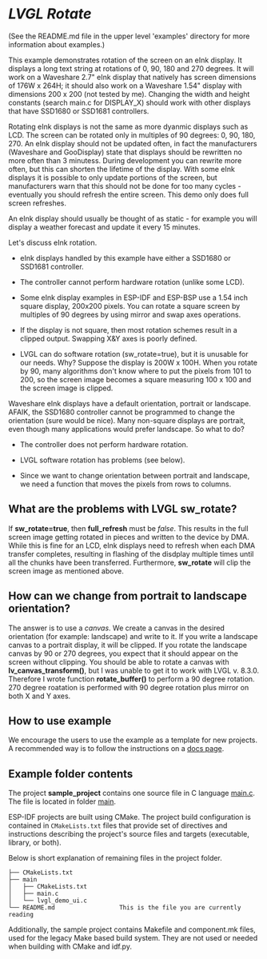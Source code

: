 # _LVGL Rotate_

(See the README.md file in the upper level 'examples' directory for more information about examples.)

This example demonstrates rotation of the screen on an eInk display. It displays a long text string
at rotations of 0, 90, 180 and 270 degrees. It will work on a Waveshare 2.7" eInk display that natively
has screen dimensions of 176W x 264H; it should also work on a Waveshare 1.54" display with dimensions
200 x 200 (not tested by me). Changing the width and height constants (search main.c for DISPLAY_X)
should work with other displays that have SSD1680 or SSD1681 controllers.

Rotating eInk displays is not the same as more dyanmic displays such as LCD.
The screen can be rotated only in multiples of 90 degrees: 0, 90, 180, 270.
An eInk display should not be updated often, in fact the manufacturers (Waveshare and GooDisplay)
state that displays should be rewritten no more often than 3 minutess. During development you can
rewrite more often, but this can shorten the lifetime of the display.
With some eInk displays it is possible to only update portions of the screen, but manufacturers
warn that this should not be done for too many cycles - eventually you should refresh the entire screen.
This demo only does full screen refreshes.

An eInk display should usually be thought of as static - for example you will display
a weather forecast and update it every 15 minutes.

Let's discuss eInk rotation.

- eInk displays handled by this example have either a SSD1680 or SSD1681 controller.

- The controller cannot perform hardware rotation (unlike some LCD).

- Some eInk display examples in ESP-IDF and ESP-BSP use a 1.54 inch square display, 200x200 pixels.
You can rotate a square screen by multiples of 90 degrees by using mirror and swap axes operations.

- If the display is not square, then most rotation schemes result in a clipped output.
Swapping X&Y axes is poorly defined.

- LVGL can do software rotation (sw_rotate=true), but it is unusable for our needs. Why?
Suppose the display is 200W x 100H. When you rotate by 90, many algorithms don't know
where to put the pixels from 101 to 200, so the screen image becomes a square measuring 100 x 100
and the screen image is clipped.

Waveshare eInk displays have a default orientation, portrait or landscape. AFAIK,
the SSD1680 controller cannot be programmed to change the orientation (sure would be nice).
Many non-square displays are portrait, even though many applications would prefer landscape.
So what to do?

- The controller does not perform hardware rotation.

- LVGL software rotation has problems (see below).

- Since we want to change orientation between portrait and landscape, we need a function that
moves the pixels from rows to columns.

## What are the problems with LVGL sw_rotate?

If **sw_rotate=true**, then **full_refresh** must be *false*. This results in the full screen image
getting rotated in pieces and written to the device by DMA. While this is fine for an LCD,
eInk displays need to refresh when each DMA transfer completes, resulting in flashing of the disdplay
multiple times until all the chunks have been transferred. Furthermore, **sw_rotate** will clip the screen
image as mentioned above.

## How can we change from portrait to landscape orientation?

The answer is to use a *canvas*. We create a canvas in the desired orientation (for example: landscape)
and write to it. If you write a landscape canvas to a portrait display, it will be clipped. If you rotate
the landscape canvas by 90 or 270 degrees, you expect that it should appear on the screen without clipping.
You should be able to rotate a canvas with **lv_canvas_transform()**, but I was unable to get it to work
with LVGL v. 8.3.0. Therefore I wrote function **rotate_buffer()** to perform a 90 degree rotation.
270 degree roatation is performed with 90 degree rotation plus mirror on both X and Y axes.

## How to use example
We encourage the users to use the example as a template for new projects.
A recommended way is to follow the instructions on a [docs page](https://docs.espressif.com/projects/esp-idf/en/latest/api-guides/build-system.html#start-a-new-project).

## Example folder contents

The project **sample_project** contains one source file in C language [main.c](main/main.c). The file is located in folder [main](main).

ESP-IDF projects are built using CMake. The project build configuration is contained in `CMakeLists.txt`
files that provide set of directives and instructions describing the project's source files and targets
(executable, library, or both). 

Below is short explanation of remaining files in the project folder.

```
├── CMakeLists.txt
├── main
│   ├── CMakeLists.txt
│   ├── main.c
│   └── lvgl_demo_ui.c
└── README.md                  This is the file you are currently reading
```
Additionally, the sample project contains Makefile and component.mk files, used for the legacy Make based build system. 
They are not used or needed when building with CMake and idf.py.
